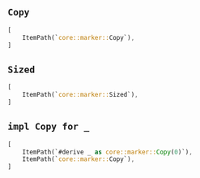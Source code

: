## `Copy`

```rust
[
    ItemPath(`core::marker::Copy`),
]
```

## `Sized`

```rust
[
    ItemPath(`core::marker::Sized`),
]
```

## `impl Copy for _`

```rust
[
    ItemPath(`#derive _ as core::marker::Copy(0)`),
    ItemPath(`core::marker::Copy`),
]
```
